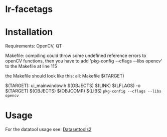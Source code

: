 lr-facetags
===========

# Installation

Requirements: OpenCV, QT

Makefile: compiling could throw some undefined reference errors to openCV functions, then you have to add 'pkg-config --cflags --libs opencv' to the Makefile at line 115

the Makefile should look like this:
all: Makefile $(TARGET)

$(TARGET): ui_mainwindow.h $(OBJECTS)
$(LINK) $(LFLAGS) -o $(TARGET) $(OBJECTS) $(OBJCOMP) $(LIBS) `pkg-config --cflags --libs opencv`




# Usage

For the datatool usage see: [Datasettools2](https://github.com/mll-freiburg/lr-facetags/wiki/Datasettools2)
